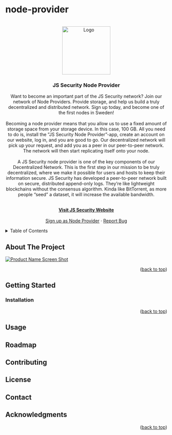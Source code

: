 # node-provider

<div id="top"></div>

<!-- PROJECT LOGO -->
<br />
<div align="center">
  <a href="https://github.com/github_username/repo_name">
    <img src="https://jssecurity.tech/wp-content/uploads/2021/08/logo_dark.svg" alt="Logo" width="150" height="150">
  </a>

<h3 align="center">JS Security Node Provider</h3>

  <p align="center">
    <p>Want to become an important part of the JS Security network? Join our network of Node Providers. Provide storage, and help us build a truly decentralized and distributed network. Sign up today, and become one of the first nodes in Sweden! 
    <br />
    <br />
    Becoming a node provider means that you allow us to use a fixed amount of storage space from your storage device. In this case, 100 GB. All you need to do is, install the ”JS Security Node Provider”-app, create an account on our website, log in, and you are good to go. Our decentralized network will pick up your request, and add you as a peer in our peer-to-peer network. The network will then start replicating itself onto your node.
    <br />
    <br />
    A JS Security node provider is one of the key components of our Decentralized Network. This is the first step in our mission to be truly decentralized, where we make it possible for users and hosts to keep their information secure. JS Security has developed a peer-to-peer network built on secure, distributed append-only logs. They’re like lightweight blockchains without the consensus algorithm. Kinda like BitTorrent, as more people “seed” a dataset, it will increase the available bandwidth.</p>

 <br />
    <a href="https://jssecurity.tech"><strong>Visit JS Security Website</strong></a>
    <br />
    <br />
    <a href="https://account.jssecurity.tech/signup/node">Sign up as Node Provider</a>
    ·
    <a href="https://github.com/JS-Security-Technologies-AB/node-provider/issues">Report Bug</a>
   
  </p>
</div>



<!-- TABLE OF CONTENTS -->
<details>
  <summary>Table of Contents</summary>
  <ol>
    <li>
      <a href="#getting-started">Getting Started</a>
      <ul>
        <li><a href="#installation">Installation</a></li>
      </ul>
    </li>
    <li><a href="#usage">Usage</a></li>
    <li><a href="#roadmap">Roadmap</a></li>
    <li><a href="#contributing">Contributing</a></li>
    <li><a href="#contact">Contact</a></li>
    <li><a href="#acknowledgments">Acknowledgments</a></li>
  </ol>
</details>



<!-- ABOUT THE PROJECT -->
## About The Project

[![Product Name Screen Shot][product-screenshot]](https://jssecurity.tech)


<p align="right">(<a href="#top">back to top</a>)</p>



<!-- GETTING STARTED -->
## Getting Started


### Installation


<p align="right">(<a href="#top">back to top</a>)</p>



<!-- USAGE  -->
## Usage



<!-- ROADMAP -->
## Roadmap




<!-- CONTRIBUTING -->
## Contributing




<!-- LICENSE -->
## License




<!-- CONTACT -->
## Contact




<!-- ACKNOWLEDGMENTS -->
## Acknowledgments


<p align="right">(<a href="#top">back to top</a>)</p>



<!-- Links -->

[product-screenshot]: https://jssecurity.tech/wp-content/uploads/2021/12/Node.png